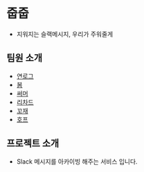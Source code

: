 # 줍줍

- 지워지는 슬랙메시지, 우리가 주워줄게

## 팀원 소개

- [연로그](yeonLog.md)
- [봄](bom.md)
- [써머](summer.md)
- [리차드](./richard.md)
- [꼬재](kkojae.md)
- [호프](https://github.com/moonheekim0118/pickpick-git-mission/blob/feature/hope/hope.md)

## 프로젝트 소개

- Slack 메시지를 아카이빙 해주는 서비스 입니다.
